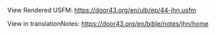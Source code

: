 View Rendered USFM: https://door43.org/en/ulb/ep/44-jhn.usfm

View in translationNotes: https://door43.org/en/bible/notes/jhn/home
